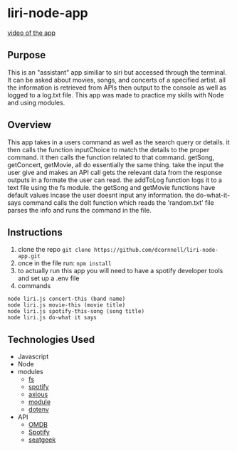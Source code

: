 # liri-node-app
[video of the app](https://drive.google.com/file/d/1PwOCO8v08U4ovMATU43leiNbt_g4mEtn/view)
## Purpose
This is an "assistant" app similiar to siri but accessed through the terminal. It can be asked about movies, songs, and concerts of a specified artist. all the information is retrieved from APIs then output to the console as well as logged to a log.txt file. This app was made to practice my skills with Node and using modules. 
## Overview 
This app takes in a users command as well as the search query or details. it then calls the function inputChoice to match the details to the proper command. it then calls the function related to that command. getSong, getConcert, getMovie, all do essentially the same thing. take the input the user give and makes an API call gets the relevant data from the response outputs in a formate the user can read. the addToLog function logs it to a text file using the fs module. the getSong and getMovie functions have default values incase the user doesnt input any information. the do-what-it-says command calls the doIt function which reads the 'random.txt' file parses the info and runs the command in the file.
## Instructions
1. clone the repo
``` git clone https://github.com/dcornnell/liri-node-app.git ```
2. once in the file run:
``` npm install ```
3. to actually run this app you will need to have a spotify developer tools and set up a .env file
4. commands
```
node liri.js concert-this (band name) 
node liri.js movie-this (movie title)
node liri.js spotify-this-song (song title)
node liri.js do-what it says
```

## Technologies Used 
* Javascript
* Node
* modules
    * [fs](https://nodejs.org/api/fs.html) 
    * [spotify](https://www.npmjs.com/package/node-spotify-api)
    * [axious](https://www.npmjs.com/package/axios)
    * [module](https://momentjs.com/)
    * [dotenv](https://www.npmjs.com/package/dotenv)
* API 
    * [OMDB](http://omdbapi.com/)
    * [Spotify](https://developer.spotify.com/)
    * [seatgeek](https://platform.seatgeek.com/)
 